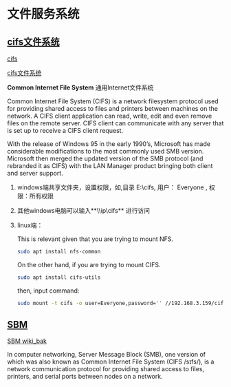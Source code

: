 # 文件服务系统



## [cifs文件系统](https://cifs.com/)

[cifs](https://1drv.ms/b/s!AiOHW4QDJaFOgjhi4nbgszCoudQy?e=jLkivs)

[cifs文件系统](https://blog.csdn.net/yuanbinquan/article/details/51734705)

**Common Internet File System** 通用Internet文件系统

Common Internet File System (CIFS) is a network filesystem protocol used for providing shared access to files and printers between machines on the network. A CIFS client application can read, write, edit and even remove files on the remote server. CIFS client can communicate with any server that is set up to receive a CIFS client request.

With the release of Windows 95 in the early 1990’s, Microsoft has made considerable modifications to the most commonly used SMB version. Microsoft then merged the updated version of the SMB protocol (and rebranded it as CIFS) with the LAN Manager product bringing both client and server support. 

1. windows端共享文件夹，设置权限，如,目录 E:\cifs, 用户： Everyone , 权限：所有权限

2. 其他windows电脑可以输入**\\\\ip\\cifs** 进行访问

3. linux端：

   This is relevant given that you are trying to mount NFS.

   ```bash
   sudo apt install nfs-common
   ```

   On the other hand, if you are trying to mount CIFS.

   ```bash
   sudo apt install cifs-utils
   ```

   then, input command:

   ```bash
   sudo mount -t cifs -o user=Everyone,password='' //192.168.3.159/cifs /mnt/cifs
   ```

## [SBM](https://en.wikipedia.org/wiki/Server_Message_Block)

[SBM wiki_bak](https://1drv.ms/b/s!AiOHW4QDJaFOgjqlf-kbYZHziLK7?e=otbnuV)

In computer networking, Server Message Block (SMB), one version of which was also known as Common Internet File System (CIFS /sɪfs/), is a network communication protocol for providing shared access to files, printers, and serial ports between nodes on a network.


